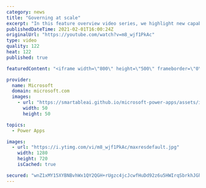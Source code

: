 ```yaml
---
category: news
title: "Governing at scale"
excerpt: "In this feature overview video series, we highlight new capabilities included in the latest update to Microsoft Power Apps.  Microsoft's Power Platform is a rich ecosystem of more than three hundred Microsoft and non-Microsoft connectors that can be leveraged by apps and flows. We are proud to introduce"
publishedDateTime: 2021-02-01T16:00:24Z
originalUrl: "https://youtube.com/watch?v=m8_wjf1PkAc"
type: video
quality: 122
heat: 122
published: true

featuredContent: "<iframe width=\"800\" height=\"500\" frameborder=\"0\" src=\"https://www.youtube.com/embed/m8_wjf1PkAc\" allow=\"accelerometer; autoplay; encrypted-media; gyroscope; picture-in-picture\" allowfullscreen></iframe>"

provider:
  name: Microsoft
  domain: microsoft.com
  images:
    - url: "https://smartableai.github.io/microsoft-power-apps/assets/images/organizations/microsoft.com-50x50.jpg"
      width: 50
      height: 50

topics:
  - Power Apps

images:
  - url: "https://i.ytimg.com/vi/m8_wjf1PkAc/maxresdefault.jpg"
    width: 1280
    height: 720
    isCached: true

secured: "wnZ1xMY15XYBNBvhWx1QY2QGH+rUgzc4jcJcwfHuDd92z6u5HWIrqSbrkhJGh39BZsFfSjES6x/cJm7tQF4loAaQ9tZH2BRY50MaZwvZWWfLhGwD14yX6wwxEzbD/diLoJ1eaQhJ6Kn2x/Ryn9iECX0PkbLFJXtMlB9TuCW2jmV+UTV4v/NcSawRudo2+FGp8kjhRdJoqApTUWT/wehZ11JWVEwGI2QUgTKrZoMY5MeNTxcqUZlNSVtDlHXG0+ua6hGLw/Jl9xPb3zGKtqYz7rFRjxg4z+y90QahNJ1mnr7jq/uPz9/25cjQEhJh9yYaS/opa7E/fBImo9yMcLJtYGCFPDyk7DyRQh24Wuwk1UlL9Eff0Kc794ZG01yS5h0xiCeEDyfSyu+PNVtne4LDAx1dmCxAx8ucmhbWfQBCc90=;MXeWJvbiLHCidL18VVgipQ=="
---
```


